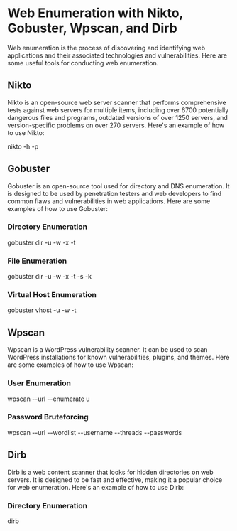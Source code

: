 # Web Enumeration with Nikto, Gobuster, Wpscan, and Dirb

Web enumeration is the process of discovering and identifying web applications and their associated technologies and vulnerabilities. Here are some useful tools for conducting web enumeration.

## Nikto

Nikto is an open-source web server scanner that performs comprehensive tests against web servers for multiple items, including over 6700 potentially dangerous files and programs, outdated versions of over 1250 servers, and version-specific problems on over 270 servers. Here's an example of how to use Nikto:

nikto -h <target IP address> -p <target port>

## Gobuster

Gobuster is an open-source tool used for directory and DNS enumeration. It is designed to be used by penetration testers and web developers to find common flaws and vulnerabilities in web applications. Here are some examples of how to use Gobuster:

### Directory Enumeration

gobuster dir -u <target URL> -w <wordlist file path> -x <file extensions> -t <number of threads>

### File Enumeration

gobuster dir -u <target URL> -w <wordlist file path> -x <file extensions> -t <number of threads> -s <status codes> -k

### Virtual Host Enumeration

gobuster vhost -u <target URL> -w <wordlist file path> -t <number of threads>

## Wpscan

Wpscan is a WordPress vulnerability scanner. It can be used to scan WordPress installations for known vulnerabilities, plugins, and themes. Here are some examples of how to use Wpscan:

### User Enumeration

wpscan --url <target URL> --enumerate u

### Password Bruteforcing

wpscan --url <target URL> --wordlist <wordlist file path> --username <username> --threads <number of threads> --passwords <passwords file path>

## Dirb

Dirb is a web content scanner that looks for hidden directories on web servers. It is designed to be fast and effective, making it a popular choice for web enumeration. Here's an example of how to use Dirb:

### Directory Enumeration

dirb <target URL> <wordlist file path>
